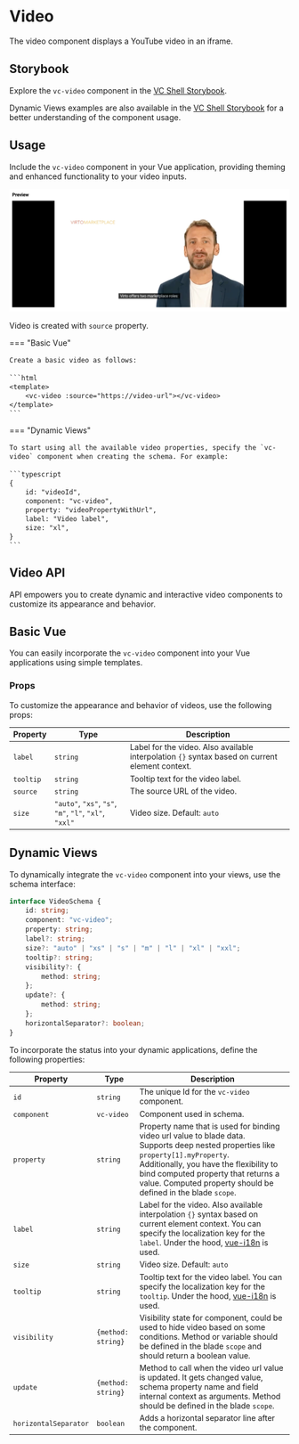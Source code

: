 # Video

The video component displays a YouTube video in an iframe.

## Storybook

Explore the `vc-video` component in the [VC Shell Storybook](https://vc-shell-storybook.govirto.com/?path=/docs/atoms-vcvideo--docs).

Dynamic Views examples are also available in the [VC Shell Storybook](https://vc-shell-storybook.govirto.com/?path=/docs/dynamicviews-atoms-vcvideo--docs) for a better understanding of the component usage.

## Usage

Include the `vc-video` component in your Vue application, providing theming and enhanced functionality to your video inputs.

![vc-video](../../../media/vc-video.png)

Video is created with `source` property.

=== "Basic Vue"

    Create a basic video as follows:

    ```html
    <template>
        <vc-video :source="https://video-url"></vc-video>
    </template>
    ```

=== "Dynamic Views"

    To start using all the available video properties, specify the `vc-video` component when creating the schema. For example:

    ```typescript
    {
        id: "videoId",
        component: "vc-video",
        property: "videoPropertyWithUrl",
        label: "Video label",
        size: "xl",
    }
    ```

## Video API

API empowers you to create dynamic and interactive video components to customize its appearance and behavior.

## Basic Vue

You can easily incorporate the `vc-video` component into your Vue applications using simple templates.

### Props

To customize the appearance and behavior of videos, use the following props:

| Property      | Type             | Description                       |
| --------------|----------------- | --------------------------------- |
| `label`       | `string`        | Label for the video. Also available interpolation `{}` syntax based on current element context. |
| `tooltip`     | `string`        | Tooltip text for the video label. |
| `source`      | `string`        | The source URL of the video.      |
| `size`        | `"auto"`, `"xs"`, `"s"`, `"m"`, `"l"`, `"xl"`, `"xxl"` | Video size. Default: `auto` |

## Dynamic Views

To dynamically integrate the `vc-video` component into your views, use the schema interface:

```typescript
interface VideoSchema {
    id: string;
    component: "vc-video";
    property: string;
    label?: string;
    size?: "auto" | "xs" | "s" | "m" | "l" | "xl" | "xxl";
    tooltip?: string;
    visibility?: {
        method: string;
    };
    update?: {
        method: string;
    };
    horizontalSeparator?: boolean;
}
```

To incorporate the status into your dynamic applications, define the following properties:

| Property      | Type                     | Description                                 |
| --------------|--------------------------| ------------------------------------------- |
| `id`          | `string`                 | The unique Id for the `vc-video` component. |
| `component`   | `vc-video`               | Component used in schema.                   |
| `property`    | `string`                 | Property name that is used for binding video url value to blade data.  <br> Supports deep nested properties like `property[1].myProperty`. <br> Additionally, you have the flexibility to bind computed property that returns a value. Computed property should be defined in the blade `scope`.|
| `label`       | `string`                 | Label for the video. Also available interpolation `{}` syntax based on current element context. You can specify the localization key for the `label`. Under the hood, [vue-i18n](https://kazupon.github.io/vue-i18n/) is used.|
| `size`        | `string`                 | Video size. Default: `auto` |
| `tooltip`     | `string`                 | Tooltip text for the video label. You can specify the localization key for the `tooltip`. Under the hood, [vue-i18n](https://kazupon.github.io/vue-i18n/) is used. |
| `visibility`  | `{method: string}`       | Visibility state for component, could be used to hide video based on some conditions. Method or variable should be defined in the blade `scope` and should return a boolean value. |
| `update`      | `{method: string}`       | Method to call when the video url value is updated. It gets changed value, schema property name and field internal context as arguments. Method should be defined in the blade `scope`. |
| `horizontalSeparator` | `boolean`       | Adds a horizontal separator line after the component. |

